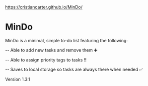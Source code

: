  https://cristiancarter.github.io/MinDo/

# MinDo
 MinDo is a minimal, simple to-do list featuring the following:

-- Able to add new tasks and remove them ➕

-- Able to assign priority tags to tasks ‼️

-- Saves to local storage so tasks are always there when needed ✅


Version 1.3.1
